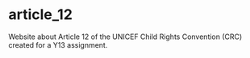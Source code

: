 # article_12

Website about Article 12 of the UNICEF Child Rights Convention (CRC) created for a Y13 assignment.
